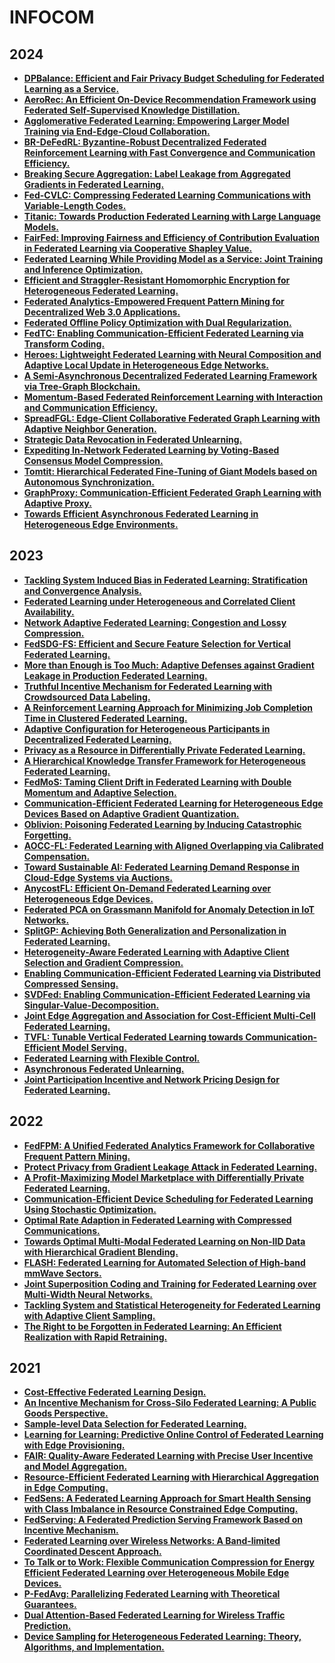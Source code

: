 # INFOCOM

## 2024

- **[DPBalance: Efficient and Fair Privacy Budget Scheduling for Federated Learning as a Service.]()**
- **[AeroRec: An Efficient On-Device Recommendation Framework using Federated Self-Supervised Knowledge Distillation.]()**
- **[Agglomerative Federated Learning: Empowering Larger Model Training via End-Edge-Cloud Collaboration.]()**
- **[BR-DeFedRL: Byzantine-Robust Decentralized Federated Reinforcement Learning with Fast Convergence and Communication Efficiency.]()**
- **[Breaking Secure Aggregation: Label Leakage from Aggregated Gradients in Federated Learning.]()**
- **[Fed-CVLC: Compressing Federated Learning Communications with Variable-Length Codes.]()**
- **[Titanic: Towards Production Federated Learning with Large Language Models.]()**
- **[FairFed: Improving Fairness and Efficiency of Contribution Evaluation in Federated Learning via Cooperative Shapley Value.]()**
- **[Federated Learning While Providing Model as a Service: Joint Training and Inference Optimization.]()**
- **[Efficient and Straggler-Resistant Homomorphic Encryption for Heterogeneous Federated Learning.]()**
- **[Federated Analytics-Empowered Frequent Pattern Mining for Decentralized Web 3.0 Applications.]()**
- **[Federated Offline Policy Optimization with Dual Regularization.]()**
- **[FedTC: Enabling Communication-Efficient Federated Learning via Transform Coding.]()**
- **[Heroes: Lightweight Federated Learning with Neural Composition and Adaptive Local Update in Heterogeneous Edge Networks.]()**
- **[A Semi-Asynchronous Decentralized Federated Learning Framework via Tree-Graph Blockchain.]()**
- **[Momentum-Based Federated Reinforcement Learning with Interaction and Communication Efficiency.]()**
- **[SpreadFGL: Edge-Client Collaborative Federated Graph Learning with Adaptive Neighbor Generation.]()**
- **[Strategic Data Revocation in Federated Unlearning.]()**
- **[Expediting In-Network Federated Learning by Voting-Based Consensus Model Compression.]()**
- **[Tomtit: Hierarchical Federated Fine-Tuning of Giant Models based on Autonomous Synchronization.]()**
- **[GraphProxy: Communication-Efficient Federated Graph Learning with Adaptive Proxy.]()**
- **[Towards Efficient Asynchronous Federated Learning in Heterogeneous Edge Environments.]()**

## 2023

- **[Tackling System Induced Bias in Federated Learning: Stratification and Convergence Analysis.]()**
- **[Federated Learning under Heterogeneous and Correlated Client Availability.]()**
- **[Network Adaptive Federated Learning: Congestion and Lossy Compression.]()**
- **[FedSDG-FS: Efficient and Secure Feature Selection for Vertical Federated Learning.]()**
- **[More than Enough is Too Much: Adaptive Defenses against Gradient Leakage in Production Federated Learning.]()**
- **[Truthful Incentive Mechanism for Federated Learning with Crowdsourced Data Labeling.]()**
- **[A Reinforcement Learning Approach for Minimizing Job Completion Time in Clustered Federated Learning.]()**
- **[Adaptive Configuration for Heterogeneous Participants in Decentralized Federated Learning.]()**
- **[Privacy as a Resource in Differentially Private Federated Learning.]()**
- **[A Hierarchical Knowledge Transfer Framework for Heterogeneous Federated Learning.]()**
- **[FedMoS: Taming Client Drift in Federated Learning with Double Momentum and Adaptive Selection.]()**
- **[Communication-Efficient Federated Learning for Heterogeneous Edge Devices Based on Adaptive Gradient Quantization.]()**
- **[Oblivion: Poisoning Federated Learning by Inducing Catastrophic Forgetting.]()**
- **[AOCC-FL: Federated Learning with Aligned Overlapping via Calibrated Compensation.]()**
- **[Toward Sustainable AI: Federated Learning Demand Response in Cloud-Edge Systems via Auctions.]()**
- **[AnycostFL: Efficient On-Demand Federated Learning over Heterogeneous Edge Devices.]()**
- **[Federated PCA on Grassmann Manifold for Anomaly Detection in IoT Networks.]()**
- **[SplitGP: Achieving Both Generalization and Personalization in Federated Learning.]()**
- **[Heterogeneity-Aware Federated Learning with Adaptive Client Selection and Gradient Compression.]()**
- **[Enabling Communication-Efficient Federated Learning via Distributed Compressed Sensing.]()**
- **[SVDFed: Enabling Communication-Efficient Federated Learning via Singular-Value-Decomposition.]()**
- **[Joint Edge Aggregation and Association for Cost-Efficient Multi-Cell Federated Learning.]()**
- **[TVFL: Tunable Vertical Federated Learning towards Communication-Efficient Model Serving.]()**
- **[Federated Learning with Flexible Control.]()**
- **[Asynchronous Federated Unlearning.]()**
- **[Joint Participation Incentive and Network Pricing Design for Federated Learning.]()**

## 2022

- **[FedFPM: A Unified Federated Analytics Framework for Collaborative Frequent Pattern Mining.]()**
- **[Protect Privacy from Gradient Leakage Attack in Federated Learning.]()**
- **[A Profit-Maximizing Model Marketplace with Differentially Private Federated Learning.]()**
- **[Communication-Efficient Device Scheduling for Federated Learning Using Stochastic Optimization.]()**
- **[Optimal Rate Adaption in Federated Learning with Compressed Communications.]()**
- **[Towards Optimal Multi-Modal Federated Learning on Non-IID Data with Hierarchical Gradient Blending.]()**
- **[FLASH: Federated Learning for Automated Selection of High-band mmWave Sectors.]()**
- **[Joint Superposition Coding and Training for Federated Learning over Multi-Width Neural Networks.]()**
- **[Tackling System and Statistical Heterogeneity for Federated Learning with Adaptive Client Sampling.]()**
- **[The Right to be Forgotten in Federated Learning: An Efficient Realization with Rapid Retraining.]()**

## 2021

- **[Cost-Effective Federated Learning Design.]()**
- **[An Incentive Mechanism for Cross-Silo Federated Learning: A Public Goods Perspective.]()**
- **[Sample-level Data Selection for Federated Learning.]()**
- **[Learning for Learning: Predictive Online Control of Federated Learning with Edge Provisioning.]()**
- **[FAIR: Quality-Aware Federated Learning with Precise User Incentive and Model Aggregation.]()**
- **[Resource-Efficient Federated Learning with Hierarchical Aggregation in Edge Computing.]()**
- **[FedSens: A Federated Learning Approach for Smart Health Sensing with Class Imbalance in Resource Constrained Edge Computing.]()**
- **[FedServing: A Federated Prediction Serving Framework Based on Incentive Mechanism.]()**
- **[Federated Learning over Wireless Networks: A Band-limited Coordinated Descent Approach.]()**
- **[To Talk or to Work: Flexible Communication Compression for Energy Efficient Federated Learning over Heterogeneous Mobile Edge Devices.]()**
- **[P-FedAvg: Parallelizing Federated Learning with Theoretical Guarantees.]()**
- **[Dual Attention-Based Federated Learning for Wireless Traffic Prediction.]()**
- **[Device Sampling for Heterogeneous Federated Learning: Theory, Algorithms, and Implementation.]()**